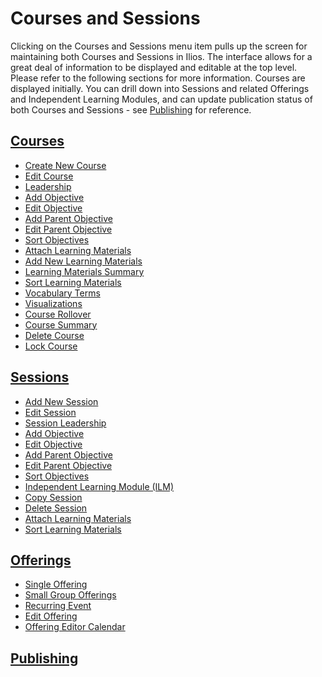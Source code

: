 # Courses and Sessions

Clicking on the Courses and Sessions menu item pulls up the screen for maintaining both Courses and Sessions in Ilios. The interface allows for a great deal of information to be displayed and editable at the top level. Please refer to the following sections for more information. Courses are displayed initially. You can drill down into Sessions and related Offerings and Independent Learning Modules, and can update publication status of both Courses and Sessions - see [Publishing](https://iliosproject.gitbook.io/ilios-user-guide/courses-and-sessions/publishing) for reference.

## [Courses](https://iliosproject.gitbook.io/ilios-user-guide/courses-and-sessions/courses)

* [Create New Course](https://iliosproject.gitbook.io/ilios-user-guide/courses-and-sessions/courses/create-new-course)
* [Edit Course](https://iliosproject.gitbook.io/ilios-user-guide/courses-and-sessions/courses/edit-course)
* [Leadership](https://iliosproject.gitbook.io/ilios-user-guide/courses-and-sessions/courses/course-leadership)
* [Add Objective](https://iliosproject.gitbook.io/ilios-user-guide/courses-and-sessions/sessions/add-session-objective)
* [Edit Objective](https://iliosproject.gitbook.io/ilios-user-guide/courses-and-sessions/sessions/edit-session-objective)
* [Add Parent Objective](https://iliosproject.gitbook.io/ilios-user-guide/courses-and-sessions/courses/add-parent-objective)
* [Edit Parent Objective](https://iliosproject.gitbook.io/ilios-user-guide/courses-and-sessions/courses/edit-parent-objective)
* [Sort Objectives](https://iliosproject.gitbook.io/ilios-user-guide/courses-and-sessions/sessions/sort-objectives)
* [Attach Learning Materials](https://iliosproject.gitbook.io/ilios-user-guide/courses-and-sessions/courses/attach-learning-materials)
* [Add New Learning Materials](https://iliosproject.gitbook.io/ilios-user-guide/courses-and-sessions/courses/upload-new-learning-material)
* [Learning Materials Summary](https://iliosproject.gitbook.io/ilios-user-guide/courses-and-sessions/courses/learning-materials-summary)
* [Sort Learning Materials](https://iliosproject.gitbook.io/ilios-user-guide/courses-and-sessions/courses/sort-learning-materials)
* [Vocabulary Terms](https://iliosproject.gitbook.io/ilios-user-guide/courses-and-sessions/courses/vocabulary_terms)
* [Visualizations](https://iliosproject.gitbook.io/ilios-user-guide/courses-and-sessions/courses/visualizations)
* [Course Rollover](https://iliosproject.gitbook.io/ilios-user-guide/courses-and-sessions/courses/course-rollover)
* [Course Summary](https://iliosproject.gitbook.io/ilios-user-guide/courses-and-sessions/courses/course-summary)
* [Delete Course](https://iliosproject.gitbook.io/ilios-user-guide/courses-and-sessions/courses/delete-course)
* [Lock Course](https://iliosproject.gitbook.io/ilios-user-guide/courses-and-sessions/courses/lock-course)

## [Sessions](https://iliosproject.gitbook.io/ilios-user-guide/courses-and-sessions/sessions)

* [Add New Session](https://iliosproject.gitbook.io/ilios-user-guide/courses-and-sessions/sessions/add-new-session)
* [Edit Session](https://iliosproject.gitbook.io/ilios-user-guide/courses-and-sessions/sessions/edit-session)
* [Session Leadership](https://iliosproject.gitbook.io/ilios-user-guide/courses-and-sessions/sessions/session-leadership)
* [Add Objective](https://iliosproject.gitbook.io/ilios-user-guide/courses-and-sessions/sessions/add-session-objective)
* [Edit Objective](https://iliosproject.gitbook.io/ilios-user-guide/courses-and-sessions/sessions/edit-session-objective)
* [Add Parent Objective](https://iliosproject.gitbook.io/ilios-user-guide/courses-and-sessions/sessions/add-parent-objective-s)
* [Edit Parent Objective ](https://iliosproject.gitbook.io/ilios-user-guide/courses-and-sessions/sessions/edit-parent-objective-s)  &#x20;
* [Sort Objectives    ](https://iliosproject.gitbook.io/ilios-user-guide/courses-and-sessions/sessions/sort-objectives)
* [Independent Learning Module (ILM)](https://iliosproject.gitbook.io/ilios-user-guide/courses-and-sessions/sessions/independent-learning-module-ilm)   &#x20;
* [Copy Session](https://iliosproject.gitbook.io/ilios-user-guide/courses-and-sessions/sessions/copy-session)     &#x20;
* [Delete Session](https://iliosproject.gitbook.io/ilios-user-guide/courses-and-sessions/sessions/delete-session)      &#x20;
* [Attach Learning Materials](https://iliosproject.gitbook.io/ilios-user-guide/courses-and-sessions/sessions/attach-learning-materials)
* [Sort Learning Materials](https://iliosproject.gitbook.io/ilios-user-guide/courses-and-sessions/sessions/sort-learning-materials)

## [Offerings](https://iliosproject.gitbook.io/ilios-user-guide/courses-and-sessions/offerings)

* [Single Offering](https://iliosproject.gitbook.io/ilios-user-guide/courses-and-sessions/offerings/create-single-offering)
* [Small Group Offerings](https://iliosproject.gitbook.io/ilios-user-guide/courses-and-sessions/offerings/create-small-group-offerings)
* [Recurring Event](https://iliosproject.gitbook.io/ilios-user-guide/courses-and-sessions/offerings/recurring-event)
* [Edit Offering](https://iliosproject.gitbook.io/ilios-user-guide/courses-and-sessions/offerings/edit-offering)
* [Offering Editor Calendar](https://iliosproject.gitbook.io/ilios-user-guide/courses-and-sessions/offerings/offerings-editor-calendar)

## [Publishing](https://iliosproject.gitbook.io/ilios-user-guide/courses-and-sessions/publishing)
